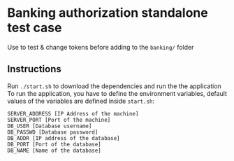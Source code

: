 # Banking authorization standalone test case
Use to test & change tokens before adding to the `banking/` folder

## Instructions
Run `./start.sh` to download the dependencies and run the the application
To run the application, you have to define the environment variables, default values of the variables are defined inside `start.sh`:
```
SERVER_ADDRESS [IP Address of the machine]
SERVER_PORT [Port of the machine]
DB_USER [Database username]
DB_PASSWD [Database password]
DB_ADDR [IP address of the database]
DB_PORT [Port of the database]
DB_NAME [Name of the database]
```
